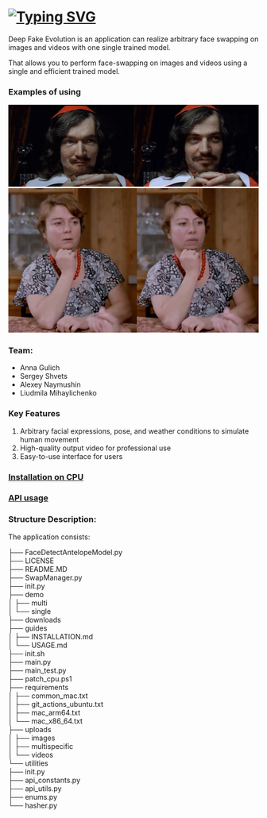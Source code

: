 # <a href="https://git.io/typing-svg"><img src="https://readme-typing-svg.herokuapp.com?font=Fira+Code&pause=500&color=1D46F7&width=435&lines=DeepFakeEvolution" alt="Typing SVG" /></a><br>  

Deep Fake Evolution is an application can realize arbitrary face swapping on images and videos with one single trained model.

That allows you to perform face-swapping on images and videos using a single and efficient trained model. 
### Examples of using

![_](./guides/images/sample2.png)
![_](./guides/images/sample1.png)

### Team:

- Anna Gulich 
- Sergey Shvets 
- Alexey Naymushin 
- Liudmila Mihaylichenko 

### Key Features

1. Arbitrary facial expressions, pose, and weather conditions to simulate human movement
2. High-quality output video for professional use
3. Easy-to-use interface for users

### [Installation on CPU](/guides/INSTALLATION.md)

### [API usage](/guides/USAGE.md)

### Structure Description:

The application consists:
<p>
├── FaceDetectAntelopeModel.py<br>
├── LICENSE<br>
├── README.MD<br>
├── SwapManager.py<br>
├── init.py<br>
├── demo<br>
│ ├── multi<br>
│ └── single<br>
├── downloads<br>
├── guides<br>
│ ├── INSTALLATION.md<br>
│ └── USAGE.md<br>
├── init.sh<br>
├── main.py<br>
├── main_test.py<br>
├── patch_cpu.ps1<br>
├── requirements<br>
│ ├── common_mac.txt<br>
│ ├── git_actions_ubuntu.txt<br>
│ ├── mac_arm64.txt<br>
│ └── mac_x86_64.txt<br>
├── uploads<br>
│ ├── images<br>
│ ├── multispecific<br>
│ └── videos<br>
└── utilities<br>
├── init.py<br>
├── api_constants.py<br>
├── api_utils.py<br>
├── enums.py<br>
└── hasher.py</p>
